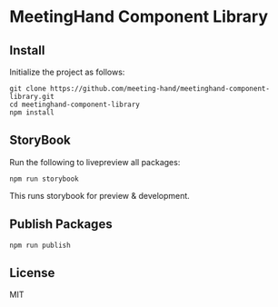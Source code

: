 # MeetingHand Component Library

## Install

Initialize the project as follows:

    git clone https://github.com/meeting-hand/meetinghand-component-library.git
    cd meetinghand-component-library
    npm install

## StoryBook

Run the following to livepreview all packages:

    npm run storybook

This runs storybook for preview & development.

## Publish Packages

    npm run publish

## License

MIT
